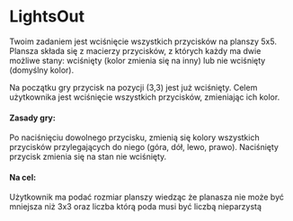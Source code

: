 # LightsOut

Twoim zadaniem jest wciśnięcie wszystkich przycisków na planszy 5x5. Plansza składa się z macierzy przycisków, z których każdy ma dwie możliwe stany: wciśnięty (kolor zmienia się na inny) lub nie wciśnięty (domyślny kolor).

Na początku gry przycisk na pozycji (3,3) jest już wciśnięty. Celem użytkownika jest wciśnięcie wszystkich przycisków, zmieniając ich kolor.

#### Zasady gry:

Po naciśnięciu dowolnego przycisku, zmienią się kolory wszystkich przycisków przylegających do niego (góra, dół, lewo, prawo).
Naciśnięty przycisk  zmienia się na stan nie wciśnięty.

#### Na cel:
Użytkownik ma podać rozmiar planszy wiedząc że planasza nie może być mniejsza niż 3x3 oraz liczba którą poda musi być liczbą nieparzystą
